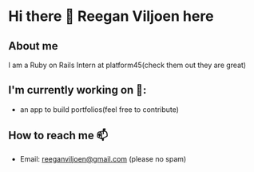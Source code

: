 # Hi there 👋 Reegan Viljoen here

## About me 
I am a Ruby on Rails Intern at platform45(check them out they are great)

## I'm currently working on 🔭:
  -  an app to build portfolios(feel free to contribute)
## How to reach me 📫
  - Email: reeganviljoen@gmail.com (please no spam)
<!--
**reeganviljoen/reeganviljoen** is a ✨ _special_ ✨ repository because its `README.md` (this file) appears on your GitHub profile.

Here are some ideas to get you started:

- 🔭 I’m currently working on ...
- 🌱 I’m currently learning ...
- 👯 I’m looking to collaborate on ...
- 🤔 I’m looking for help with ...
- 💬 Ask me about ...
- 📫 How to reach me: ...
- 😄 Pronouns: ...
- ⚡ Fun fact: ...
-->
